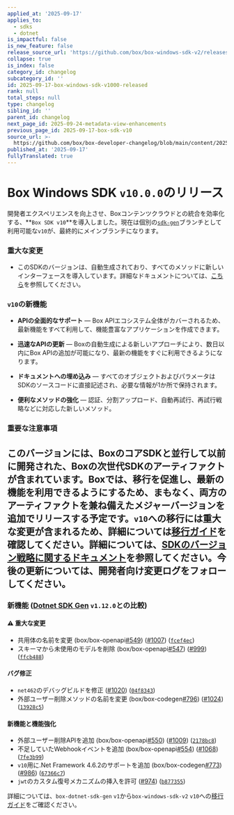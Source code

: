 ```yaml
---
applied_at: '2025-09-17'
applies_to:
  - sdks
  - dotnet
is_impactful: false
is_new_feature: false
release_source_url: 'https://github.com/box/box-windows-sdk-v2/releases/tag/v10.0.0'
collapse: true
is_index: false
category_id: changelog
subcategory_id: ''
id: 2025-09-17-box-windows-sdk-v1000-released
rank: null
total_steps: null
type: changelog
sibling_id: ''
parent_id: changelog
next_page_id: 2025-09-24-metadata-view-enhancements
previous_page_id: 2025-09-17-box-sdk-v10
source_url: >-
  https://github.com/box/box-developer-changelog/blob/main/content/2025/09-17-box-windows-sdk-v1000-released.md
published_at: '2025-09-17'
fullyTranslated: true
---
```

# Box Windows SDK `v10.0.0`のリリース

開発者エクスペリエンスを向上させ、Boxコンテンツクラウドとの統合を効率化する、**`Box SDK v10`**を導入しました。現在は個別の[`sdk-gen`][1]ブランチとして利用可能な`v10`が、最終的にメインブランチになります。

### 重大な変更

* このSDKのバージョンは、自動生成されており、すべてのメソッドに新しいインターフェースを導入しています。詳細なドキュメントについては、[こちら][2]を参照してください。

### `v10`の新機能

* **APIの全面的なサポート** — Box APIエコシステム全体がカバーされるため、最新機能をすべて利用して、機能豊富なアプリケーションを作成できます。

* **迅速なAPIの更新** — Boxの自動生成による新しいアプローチにより、数日以内にBox APIの追加が可能になり、最新の機能をすぐに利用できるようになります。

* **ドキュメントへの埋め込み** — すべてのオブジェクトおよびパラメータはSDKのソースコードに直接記述され、必要な情報が1か所で保持されます。

* **便利なメソッドの強化** — 認証、分割アップロード、自動再試行、再試行戦略などに対応した新しいメソッド。

### 重要な注意事項

このバージョンには、BoxのコアSDKと並行して以前に開発された、Boxの次世代SDKのアーティファクトが含まれています。Boxでは、移行を促進し、最新の機能を利用できるようにするため、まもなく、両方のアーティファクトを兼ね備えたメジャーバージョンを追加でリリースする予定です。`v10`への移行には重大な変更が含まれるため、詳細については[移行ガイド][3]を確認してください。詳細については、[SDKのバージョン戦略に関するドキュメント][4]を参照してください。今後の更新については、開発者向け変更ログをフォローしてください。
---
### 新機能 ([Dotnet SDK Gen][5] `v1.12.0`との比較)

#### ⚠ 重大な変更

* 共用体の名前を変更 (box/box-openapi[#549][6]) ([#1007][7]) ([`fcef4ec`][8])
* スキーマから未使用のモデルを削除 (box/box-openapi[#547][9]) ([#999][10]) ([`ffcb488`][11])

#### バグ修正

* `net462`のデバッグビルドを修正 ([#1020][12]) ([`04f8343`][13])
* 外部ユーザー削除メソッドの名前を変更 (box/box-codegen[#796][14]) ([#1024][15]) ([`13928c5`][16])

#### 新機能と機能強化

* 外部ユーザー削除APIを追加 (box/box-openapi[#550][17]) ([#1009][18]) ([`2178bc8`][19])
* 不足していたWebhookイベントを追加 (box/box-openapi[#554][20]) ([#1068][21]) ([`7fe3b99`][22])
* `v10`用に.Net Framework 4.6.2のサポートを追加 (box/box-codegen[#773][23]) ([#986][24]) ([`67366c7`][25])
* `jwt`のカスタム復号メカニズムの挿入を許可 ([#974][26]) ([`b877355`][27])

詳細については、`box-dotnet-sdk-gen` `v1`から`box-windows-sdk-v2` `v10`への[移行ガイド][28]をご確認ください。

[1]: https://github.com/box/box-windows-sdk-v2/tree/sdk-gen

[2]: https://github.com/box/box-windows-sdk-v2/tree/sdk-gen/docs

[3]: https://github.com/box/box-windows-sdk-v2/blob/sdk-gen/migration-guides/from-v5-to-v10.md

[4]: https://developer.box.com/guides/tooling/sdks/sdk-versioning/

[5]: https://github.com/box/box-dotnet-sdk-gen

[6]: https://github.com/box/box-windows-sdk-v2/issues/549

[7]: https://github.com/box/box-windows-sdk-v2/issues/1007

[8]: https://github.com/box/box-windows-sdk-v2/commit/fcef4ecab38435fb4a79e2db8fcf2c5ad931986b

[9]: https://github.com/box/box-windows-sdk-v2/issues/547

[10]: https://github.com/box/box-windows-sdk-v2/issues/999

[11]: https://github.com/box/box-windows-sdk-v2/commit/ffcb4888e6ad52f10028f92c49b5d919cb1ac620

[12]: https://github.com/box/box-windows-sdk-v2/issues/1020

[13]: https://github.com/box/box-windows-sdk-v2/commit/04f8343c200e45ebe65bd29f03f55a44e76bcbde

[14]: https://github.com/box/box-windows-sdk-v2/issues/796

[15]: https://github.com/box/box-windows-sdk-v2/issues/1024

[16]: https://github.com/box/box-windows-sdk-v2/commit/13928c559bd3e97d060c48997b05ca384333d03d

[17]: https://github.com/box/box-windows-sdk-v2/issues/550

[18]: https://github.com/box/box-windows-sdk-v2/issues/1009

[19]: https://github.com/box/box-windows-sdk-v2/commit/2178bc87c8b724598616e99f0a528c7b21ff12c6

[20]: https://github.com/box/box-windows-sdk-v2/issues/554

[21]: https://github.com/box/box-windows-sdk-v2/issues/1068

[22]: https://github.com/box/box-windows-sdk-v2/commit/7fe3b99cae1cf5be9ad3ec7bec54c97f198fd8c7

[23]: https://github.com/box/box-windows-sdk-v2/issues/773

[24]: https://github.com/box/box-windows-sdk-v2/issues/986

[25]: https://github.com/box/box-windows-sdk-v2/commit/67366c7274faa5c758490d393605c76220aa6a79

[26]: https://github.com/box/box-windows-sdk-v2/issues/974

[27]: https://github.com/box/box-windows-sdk-v2/commit/b877355493b60dc6f9c1a576927d6e0c62ec27f3

[28]: https://github.com/box/box-windows-sdk-v2/blob/sdk-gen/migration-guides/from-dotnet-sdk-gen-v1-to-box-windows-sdk-v10.md
